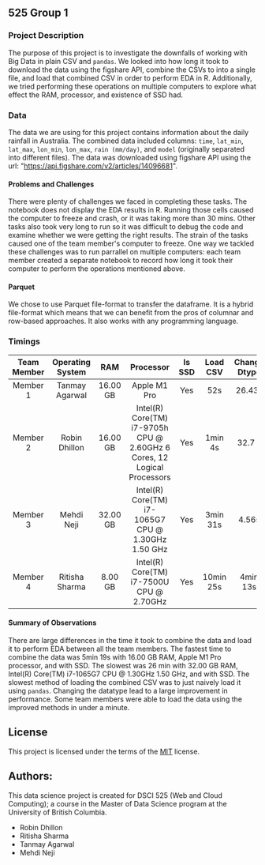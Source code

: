## 525 Group 1

### Project Description

The purpose of this project is to investigate the downfalls of working with Big Data in plain CSV and `pandas`. We looked into how long it took to download the data using the figshare API, combine the CSVs to into a single file, and load that combined CSV in order to perform EDA in R. Additionally, we tried performing these operations on multiple computers to explore what effect the RAM, processor, and existence of SSD had.

### Data
The data we are using for this project contains information about the daily rainfall in Australia. The combined data included columns: `time`, `lat_min`, `lat_max`, `lon_min`, `lon_max`, `rain (mm/day)`, and `model` (originally separated into different files). The data was downloaded using figshare API using the url: "https://api.figshare.com/v2/articles/14096681".

#### Problems and Challenges
There were plenty of challenges we faced in completing these tasks. The notebook does not display the EDA results in R. Running those cells caused the computer to freeze and crash, or it was taking more than 30 mins. Other tasks also took very long to run so it was difficult to debug the code and examine whether we were getting the right results. The strain of the tasks caused one of the team member's computer to freeze. One way we tackled these challenges was to run parrallel on multiple computers: each team member created a separate notebook to record how long it took their computer to perform the operations mentioned above. 

#### Parquet
We chose to use Parquet file-format to transfer the dataframe. It is a hybrid file-format which means that we can benefit from the pros of columnar and row-based approaches. It also works with any programming language. 

### Timings

| Team Member | Operating System | RAM | Processor | Is SSD |  Load CSV| Change Dtype | Select Columns | Dtype+Columns | Chunks|
|:-----------:|:----------------:|:---:|:---------:|:------:|:----------:|:----------:|:----------:|:----------:|:----------:|
| Member 1    |  Tanmay Agarwal  | 16.00 GB | Apple M1 Pro |   Yes |   52s | 26.43s | 56.31s | 18.44s | 30.66s|
| Member 2    |  Robin Dhillon   | 16.00 GB | Intel(R) Core(TM) i7-9705h CPU @ 2.60GHz 6 Cores, 12 Logical Processors |  Yes   | 1min 4s  |  32.7 s | 1min 1s | 28.2s | 1min 13s |
| Member 3    |  Mehdi Neji      | 32.00 GB | Intel(R) Core(TM) i7-1065G7 CPU @ 1.30GHz 1.50 GHz |   Yes | 3min 31s| 4.56s| 34.3s| 25.79s |1min 29 s|
| Member 4    |  Ritisha Sharma  | 8.00 GB | Intel(R) Core(TM) i7-7500U CPU @ 2.70GHz | Yes | 10min 25s | 4min 13s | 7min 2s| 5min 14s |10min |

#### Summary of Observations
There are large differences in the time it took to combine the data and load it to perform EDA between all the team members. The fastest time to combine the data was 5min 19s with 16.00 GB RAM, Apple M1 Pro processor, and with SSD. The slowest was 26 min with 32.00 GB RAM, Intel(R) Core(TM) i7-1065G7 CPU @ 1.30GHz 1.50 GHz, and with SSD. The slowest method of loading the combined CSV  was to just naively load it using `pandas`. Changing the datatype lead to a large improvement in performance. Some team members were able to load the data using the improved methods in under a minute. 

## License

This project is licensed under the terms of the [MIT](LICENSE) license.

## Authors:

This data science project is created for DSCI 525 (Web and Cloud Computing); a course in the Master of Data Science program at the University of British Columbia.

- Robin Dhillon
- Ritisha Sharma 
- Tanmay Agarwal 
- Mehdi Neji 

